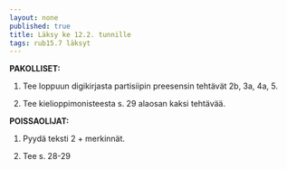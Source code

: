 ```yaml
---
layout: none
published: true
title: Läksy ke 12.2. tunnille
tags: rub15.7 läksyt
---
```

**PAKOLLISET:**

1. Tee loppuun digikirjasta partisiipin preesensin tehtävät 2b, 3a, 4a, 5.

2. Tee kielioppimonisteesta s. 29 alaosan kaksi tehtävää.

**POISSAOLIJAT:**

1. Pyydä teksti 2 + merkinnät.

2. Tee s. 28-29